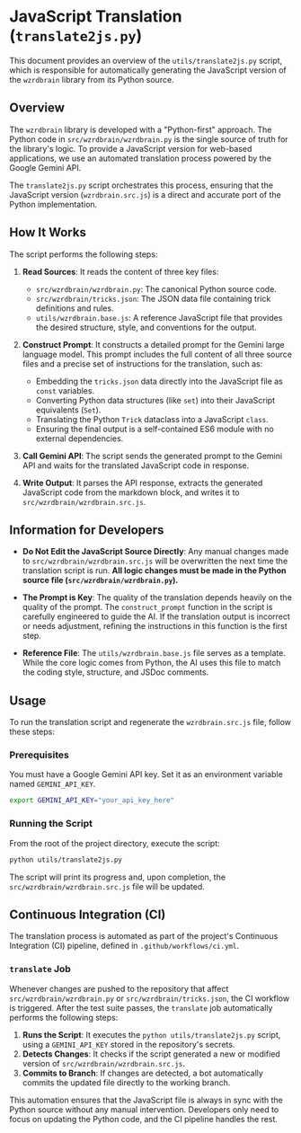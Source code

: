 # JavaScript Translation (`translate2js.py`)

This document provides an overview of the `utils/translate2js.py` script, which is responsible for automatically generating the JavaScript version of the `wzrdbrain` library from its Python source.

## Overview

The `wzrdbrain` library is developed with a "Python-first" approach. The Python code in `src/wzrdbrain/wzrdbrain.py` is the single source of truth for the library's logic. To provide a JavaScript version for web-based applications, we use an automated translation process powered by the Google Gemini API.

The `translate2js.py` script orchestrates this process, ensuring that the JavaScript version (`wzrdbrain.src.js`) is a direct and accurate port of the Python implementation.

## How It Works

The script performs the following steps:

1.  **Read Sources**: It reads the content of three key files:
    *   `src/wzrdbrain/wzrdbrain.py`: The canonical Python source code.
    *   `src/wzrdbrain/tricks.json`: The JSON data file containing trick definitions and rules.
    *   `utils/wzrdbrain.base.js`: A reference JavaScript file that provides the desired structure, style, and conventions for the output.

2.  **Construct Prompt**: It constructs a detailed prompt for the Gemini large language model. This prompt includes the full content of all three source files and a precise set of instructions for the translation, such as:
    *   Embedding the `tricks.json` data directly into the JavaScript file as `const` variables.
    *   Converting Python data structures (like `set`) into their JavaScript equivalents (`Set`).
    *   Translating the Python `Trick` dataclass into a JavaScript `class`.
    *   Ensuring the final output is a self-contained ES6 module with no external dependencies.

3.  **Call Gemini API**: The script sends the generated prompt to the Gemini API and waits for the translated JavaScript code in response.

4.  **Write Output**: It parses the API response, extracts the generated JavaScript code from the markdown block, and writes it to `src/wzrdbrain/wzrdbrain.src.js`.

## Information for Developers

-   **Do Not Edit the JavaScript Source Directly**: Any manual changes made to `src/wzrdbrain/wzrdbrain.src.js` will be overwritten the next time the translation script is run. **All logic changes must be made in the Python source file (`src/wzrdbrain/wzrdbrain.py`).**

-   **The Prompt is Key**: The quality of the translation depends heavily on the quality of the prompt. The `construct_prompt` function in the script is carefully engineered to guide the AI. If the translation output is incorrect or needs adjustment, refining the instructions in this function is the first step.

-   **Reference File**: The `utils/wzrdbrain.base.js` file serves as a template. While the core logic comes from Python, the AI uses this file to match the coding style, structure, and JSDoc comments.

## Usage

To run the translation script and regenerate the `wzrdbrain.src.js` file, follow these steps:

### Prerequisites

You must have a Google Gemini API key. Set it as an environment variable named `GEMINI_API_KEY`.

```bash
export GEMINI_API_KEY="your_api_key_here"
```

### Running the Script

From the root of the project directory, execute the script:

```bash
python utils/translate2js.py
```

The script will print its progress and, upon completion, the `src/wzrdbrain/wzrdbrain.src.js` file will be updated.

## Continuous Integration (CI)

The translation process is automated as part of the project's Continuous Integration (CI) pipeline, defined in `.github/workflows/ci.yml`.

### `translate` Job

Whenever changes are pushed to the repository that affect `src/wzrdbrain/wzrdbrain.py` or `src/wzrdbrain/tricks.json`, the CI workflow is triggered. After the test suite passes, the `translate` job automatically performs the following steps:

1.  **Runs the Script**: It executes the `python utils/translate2js.py` script, using a `GEMINI_API_KEY` stored in the repository's secrets.
2.  **Detects Changes**: It checks if the script generated a new or modified version of `src/wzrdbrain/wzrdbrain.src.js`.
3.  **Commits to Branch**: If changes are detected, a bot automatically commits the updated file directly to the working branch.

This automation ensures that the JavaScript file is always in sync with the Python source without any manual intervention. Developers only need to focus on updating the Python code, and the CI pipeline handles the rest.

